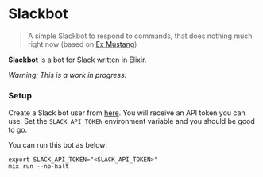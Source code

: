 # Slackbot

> A simple Slackbot to respond to commands, that does nothing much right now (based on [Ex Mustang](https://github.com/techgaun/ex_mustang))

**Slackbot** is a bot for Slack written in Elixir.

_Warning: This is a work in progress._

### Setup

Create a Slack bot user from [here](https://my.slack.com/services/new/bot). You will receive an API token you can use. Set the `SLACK_API_TOKEN` environment variable and you should be good to go.

You can run this bot as below:

```shell
export SLACK_API_TOKEN="<SLACK_API_TOKEN>"
mix run --no-halt
```
